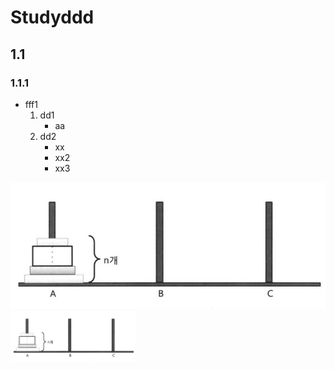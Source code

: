 # Studyddd
## 1.1
### 1.1.1
- fff1
  1. dd1
      - aa
  2. dd2
      - xx
      - xx2
      - xx3


![hanoi_3](/images/170718_hanoi_3.png)
<img src="/images/170718_hanoi_3.png" alt="Drawing" style="width: 200px;"/>
